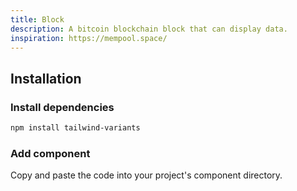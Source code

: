 ```yaml
---
title: Block
description: A bitcoin blockchain block that can display data.
inspiration: https://mempool.space/
---
```


<ComponentPreview name="Block" />

## Installation

<Steps>

### Install dependencies

```bash
npm install tailwind-variants
```

### Add component

Copy and paste the code into your project's component directory.

<ComponentCode name="Block" type="ui" />

</Steps>
